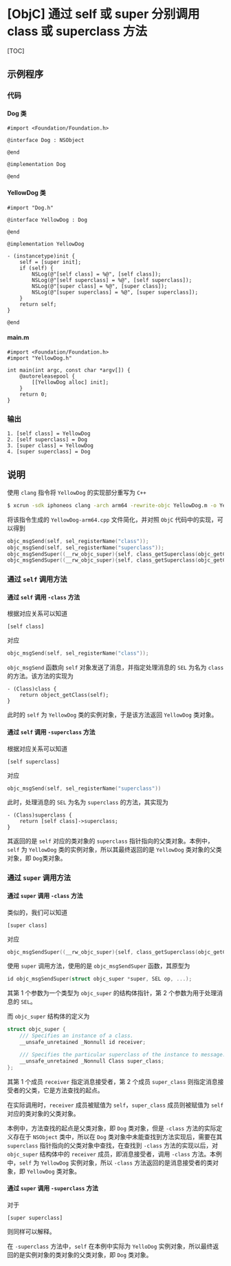 # [ObjC] 通过 self 或 super 分别调用 class 或 superclass 方法

[TOC]

## 示例程序

### 代码

#### Dog 类

```objc
#import <Foundation/Foundation.h>

@interface Dog : NSObject

@end

@implementation Dog

@end
```

#### YellowDog 类

```objc
#import "Dog.h"

@interface YellowDog : Dog

@end

@implementation YellowDog

- (instancetype)init {
    self = [super init];
    if (self) {
        NSLog(@"[self class] = %@", [self class]);
        NSLog(@"[self superclass] = %@", [self superclass]);
        NSLog(@"[super class] = %@", [super class]);
        NSLog(@"[super superclass] = %@", [super superclass]);
    }
    return self;
}

@end
```

#### main.m

```objc
#import <Foundation/Foundation.h>
#import "YellowDog.h"

int main(int argc, const char *argv[]) {
    @autoreleasepool {
        [[YellowDog alloc] init];
    }
    return 0;
}
```

### 输出

```objc
1. [self class] = YellowDog
2. [self superclass] = Dog
3. [super class] = YellowDog
4. [super superclass] = Dog
```

## 说明

使用 `clang` 指令将 `YellowDog` 的实现部分重写为 `C++`

```bash
$ xcrun -sdk iphoneos clang -arch arm64 -rewrite-objc YellowDog.m -o YellowDog-arm64.cpp
```

将该指令生成的 `YellowDog-arm64.cpp` 文件简化，并对照 `ObjC` 代码中的实现，可以得到

```cpp
objc_msgSend(self, sel_registerName("class"));
objc_msgSend(self, sel_registerName("superclass"));
objc_msgSendSuper((__rw_objc_super){self, class_getSuperclass(objc_getClass("YellowDog"))}, sel_registerName("class"));
objc_msgSendSuper((__rw_objc_super){self, class_getSuperclass(objc_getClass("YellowDog"))}, sel_registerName("superclass"));
```

### 通过 `self` 调用方法

#### 通过 `self` 调用 `-class` 方法

根据对应关系可以知道

```objc
[self class]
```

对应

```cpp
objc_msgSend(self, sel_registerName("class"));
```

`objc_msgSend` 函数向 `self` 对象发送了消息，并指定处理消息的 `SEL` 为名为 `class` 的方法。该方法的实现为


```objc++
- (Class)class {
    return object_getClass(self);
}
```

此时的 `self` 为 `YellowDog` 类的实例对象，于是该方法返回 `YellowDog` 类对象。

#### 通过 `self` 调用 `-superclass` 方法

根据对应关系可以知道

```objc
[self superclass]
```

对应

```cpp
objc_msgSend(self, sel_registerName("superclass"))
```

此时，处理消息的 `SEL` 为名为 `superclass` 的方法，其实现为

```objc++
- (Class)superclass {
    return [self class]->superclass;
}
```

其返回的是 `self` 对应的类对象的 `superclass` 指针指向的父类对象。本例中，`self` 为 `YellowDog` 类的实例对象，所以其最终返回的是 `YellowDog` 类对象的父类对象，即 `Dog`类对象。

### 通过 `super` 调用方法

#### 通过 `super` 调用 `-class` 方法

类似的，我们可以知道

```objc
[super class]
```

对应

```cpp
objc_msgSendSuper((__rw_objc_super){self, class_getSuperclass(objc_getClass("YellowDog"))}, sel_registerName("class"))
```

使用 `super` 调用方法，使用的是 `objc_msgSendSuper` 函数，其原型为

```c
id objc_msgSendSuper(struct objc_super *super, SEL op, ...);
```

其第 1 个参数为一个类型为 `objc_super` 的结构体指针，第 2 个参数为用于处理消息的 `SEL`。

而 `objc_super` 结构体的定义为

```c
struct objc_super {
    /// Specifies an instance of a class.
    __unsafe_unretained _Nonnull id receiver;

    /// Specifies the particular superclass of the instance to message. 
    __unsafe_unretained _Nonnull Class super_class;
};
```

其第 1 个成员 `receiver` 指定消息接受者，第 2 个成员 `super_class` 则指定消息接受者的父类，它是方法查找的起点。

在实际调用时，`receiver` 成员被赋值为 `self`，`super_class` 成员则被赋值为 `self` 对应的类对象的父类对象。

本例中，方法查找的起点是父类对象，即 `Dog` 类对象，但是 `-class` 方法的实际定义存在于 `NSObject` 类中，所以在 `Dog` 类对象中未能查找到方法实现后，需要在其 `superclass` 指针指向的父类对象中查找，在查找到 `-class` 方法的实现以后，对 `objc_super` 结构体中的 `receiver` 成员，即消息接受者，调用 `-class` 方法。本例中，`self` 为 `YellowDog` 实例对象，所以 `-class` 方法返回的是消息接受者的类对象，即 `YellowDog` 类对象。

#### 通过 `super` 调用 `-superclass` 方法

对于

```objc
[super superclass]
```

则同样可以解释。

在 `-superclass` 方法中，`self` 在本例中实际为 `YelloDog` 实例对象，所以最终返回的是实例对象的类对象的父类对象，即 `Dog` 类对象。



